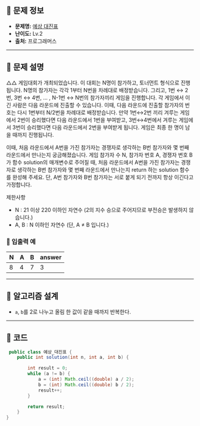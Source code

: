 ## 🌵 문제 정보

- **문제명:** [예상 대진표](https://school.programmers.co.kr/learn/courses/30/lessons/12985)
- **난이도:** Lv.2
- **출처:** 프로그래머스

---

## 🌵 문제 설명

△△ 게임대회가 개최되었습니다. 이 대회는 N명이 참가하고, 토너먼트 형식으로 진행됩니다. N명의 참가자는 각각 1부터 N번을 차례대로 배정받습니다.
그리고, 1번 ↔ 2번, 3번 ↔ 4번, ... , N-1번 ↔ N번의
참가자끼리 게임을 진행합니다. 각 게임에서 이긴 사람은 다음 라운드에 진출할 수 있습니다. 이때, 다음 라운드에 진출할 참가자의 번호는 다시 1번부터 N/2번을 차례대로 배정받습니다. 만약 1번↔2번 끼리 겨루는
게임에서 2번이 승리했다면 다음 라운드에서 1번을 부여받고, 3번↔4번에서 겨루는 게임에서 3번이 승리했다면 다음 라운드에서 2번을 부여받게 됩니다. 게임은 최종 한 명이 남을 때까지 진행됩니다.

이때, 처음 라운드에서 A번을 가진 참가자는 경쟁자로 생각하는 B번 참가자와 몇 번째 라운드에서 만나는지 궁금해졌습니다. 게임 참가자 수 N, 참가자 번호 A, 경쟁자 번호 B가 함수 solution의 매개변수로
주어질 때, 처음 라운드에서 A번을 가진 참가자는 경쟁자로 생각하는 B번 참가자와 몇 번째 라운드에서 만나는지 return 하는 solution 함수를 완성해 주세요. 단, A번 참가자와 B번 참가자는 서로 붙게
되기 전까지 항상 이긴다고 가정합니다.

제한사항

* N : 21 이상 220 이하인 자연수 (2의 지수 승으로 주어지므로 부전승은 발생하지 않습니다.)
* A, B : N 이하인 자연수 (단, A ≠ B 입니다.)

### 🔸 입출력 예

| N | A | B | answer |
|---|---|---|--------|
| 8 | 4 | 7 | 3      |

---

## 🌵 알고리즘 설계

* `a`, `b`를 2로 나누고 올림 한 값이 같을 때까지 반복한다.

---

## 🌵 코드

```java
 public class 예상_대진표 {
    public int solution(int n, int a, int b) {

        int result = 0;
        while (a != b) {
            a = (int) Math.ceil((double) a / 2);
            b = (int) Math.ceil((double) b / 2);
            result++;
        }

        return result;
    }
}
```
